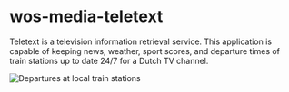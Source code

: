 # wos-media-teletext

Teletext is a television information retrieval service.
This application is capable of keeping news, weather, sport scores, and departure times of train stations up to date 24/7 for a Dutch TV channel.

![Departures at local train stations](/images/departures.jpg?raw=true)
